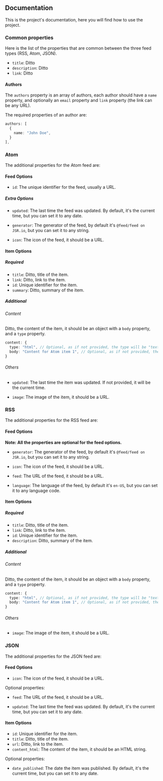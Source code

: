## Documentation

This is the project's documentation, here you will find how to use the project.

### Common properties

Here is the list of the properties that are common between the three feed types
(RSS, Atom, JSON).

- `title`: Ditto
- `description`: Ditto
- `link`: Ditto

#### Authors

The `authors` property is an array of authors, each author should have a `name`
property, and optionally an `email` property and `link` property (the link can
be any URL).

The required properties of an author are:

```typescript
authors: [
  {
    name: "John Doe",
  }
],
```

### Atom

The additional properties for the Atom feed are:

#### Feed Options

- `id`: The unique identifier for the feed, usually a URL.

##### Extra Options

- `updated`: The last time the feed was updated. By default, it's the current
  time, but you can set it to any date.

- `generator`: The generator of the feed, by default it's
  `@feed/feed on JSR.io`, but you can set it to any string.

- `icon`: The icon of the feed, it should be a URL.

#### Item Options

##### Required

- `title`: Ditto, title of the item.
- `link`: Ditto, link to the item.
- `id`: Unique identifier for the item.
- `summary`: Ditto, summary of the item.

##### Additional

###### Content

Ditto, the content of the item, it should be an object with a `body` property,
and a `type` property.

```typescript
content: {
  type: "html", // Optional, as if not provided, the type will be "text".
  body: "Content for Atom item 1", // Optional, as if not provided, the content will be the same as the summary.
}
```

###### Others

- `updated`: The last time the item was updated. If not provided, it will be the
  current time.

- `image`: The image of the item, it should be a URL.

### RSS

The additional properties for the RSS feed are:

#### Feed Options

**Note: All the properties are optional for the feed options.**

- `generator`: The generator of the feed, by default it's
  `@feed/feed on JSR.io`, but you can set it to any string.

- `icon`: The icon of the feed, it should be a URL.

- `feed`: The URL of the feed, it should be a URL.

- `language`: The language of the feed, by default it's `en-US`, but you can set
  it to any language code.

#### Item Options

##### Required

- `title`: Ditto, title of the item.
- `link`: Ditto, link to the item.
- `id`: Unique identifier for the item.
- `description`: Ditto, summary of the item.

##### Additional

###### Content

Ditto, the content of the item, it should be an object with a `body` property,
and a `type` property.

```typescript
content: {
  type: "html", // Optional, as if not provided, the type will be "text".
  body: "Content for Atom item 1", // Optional, as if not provided, the content will be the same as the summary.
}
```

###### Others

- `image`: The image of the item, it should be a URL.

### JSON

The additional properties for the JSON feed are:

#### Feed Options

- `icon`: The icon of the feed, it should be a URL.

Optional properties:

- `feed`: The URL of the feed, it should be a URL.

- `updated`: The last time the feed was updated. By default, it's the current
  time, but you can set it to any date.

#### Item Options

- `id`: Unique identifier for the item.
- `title`: Ditto, title of the item.
- `url`: Ditto, link to the item.
- `content_html`: The content of the item, it should be an HTML string.

Optional properties:

- `date_published`: The date the item was published. By default, it's the
  current time, but you can set it to any date.
